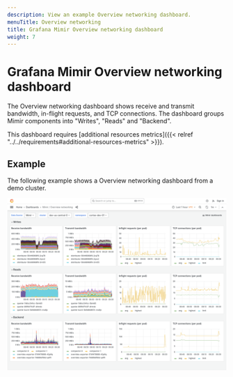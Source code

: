 ```yaml
---
description: View an example Overview networking dashboard.
menuTitle: Overview networking
title: Grafana Mimir Overview networking dashboard
weight: 7
---
```


# Grafana Mimir Overview networking dashboard

The Overview networking dashboard shows receive and transmit bandwidth, in-flight requests, and TCP connections.
The dashboard groups Mimir components into "Writes", "Reads" and "Backend".

This dashboard requires [additional resources metrics]({{< relref "../../requirements#additional-resources-metrics" >}}).

## Example

The following example shows a Overview networking dashboard from a demo cluster.

![Grafana Mimir overview networking dashboard](mimir-overview-networking.png)
